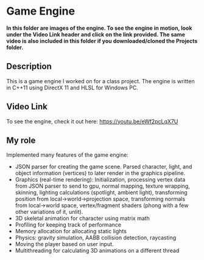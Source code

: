 # Game Engine
**In this folder are images of the engine. To see the engine in motion, look under the Video Link header and click on the link 
provided. The same video is also included in this folder if you downloaded/cloned the Projects folder.**

## Description
This is a game engine I worked on for a class project. The engine is written in C++11 using DirectX 11 and HLSL for Windows PC.

## Video Link
To see the engine, check it out here: https://youtu.be/eWf2pcLqX7U

## My role
Implemented many features of the game engine:
- JSON parser for creating the game scene. Parsed character, light, and object information (vertices) to later render in the graphics pipeline.  
- Graphics (real-time rendering): Initialization, processing vertex data from JSON parser to send to gpu, normal mapping, texture wrapping, skinning, lighting calculations (spotlight, ambient light), transforming position from local->world->projection space, transforming normals from local->world space, vertex/fragment shaders (phong with a few other variations of it, unlit).  
- 3D skeletal animation for character using matrix math
- Profiling for keeping track of performance
- Memory allocation for allocating static lights
- Physics: gravity simulation, AABB collision detection, raycasting
- Moving the player based on user input.
- Multithreading for calculating 3D animations on a different thread

